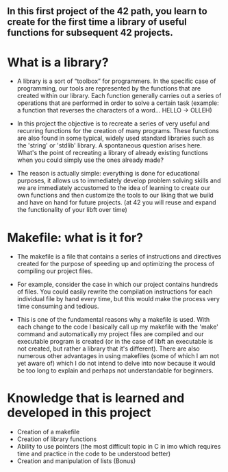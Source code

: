 <h2>In this first project of the 42 path, you learn to create for the first time a library of useful functions for subsequent 42 projects.</h2>

<h1>What is a library?</h1>

- A library is a sort of “toolbox” for programmers. In the specific case of programming, our tools are represented by the functions that are created within our library. Each function generally carries out a series of operations that are performed in order to solve a certain task (example: a function that reverses the characters of a word... HELLO -> OLLEH)

- In this project the objective is to recreate a series of very useful and recurring functions for the creation of many programs. These functions are also found in some typical, widely used standard libraries such as the 'string' or 'stdlib' library. A spontaneous question arises here. What's the point of recreating a library of already existing functions when you could simply use the ones already made?

- The reason is actually simple: everything is done for educational purposes, it allows us to immediately develop problem solving skills and we are immediately accustomed to the idea of learning to create our own functions and then customize the tools to our liking that we build and have on hand for future projects. (at 42 you will reuse and expand the functionality of your libft over time)

<h1>Makefile: what is it for?</h1>

- The makefile is a file that contains a series of instructions and directives created for the purpose of speeding up and optimizing the process of compiling our project files.

- For example, consider the case in which our project contains hundreds of files. You could easily rewrite the compilation instructions for each individual file by hand every time, but this would make the process very time consuming and tedious.

- This is one of the fundamental reasons why a makefile is used. With each change to the code I basically call up my makefile with the 'make' command and automatically my project files are compiled and our executable program is created (or in the case of libft an executable is not created, but rather a library that it's different). There are also numerous other advantages in using makefiles (some of which I am not yet aware of) which I do not intend to delve into now because it would be too long to explain and perhaps not understandable for beginners.


<h1>Knowledge that is learned and developed in this project</h1>

- Creation of a makefile
- Creation of library functions
- Ability to use pointers (the most difficult topic in C in imo which requires time and practice in the code to be understood better)
- Creation and manipulation of lists (Bonus)
